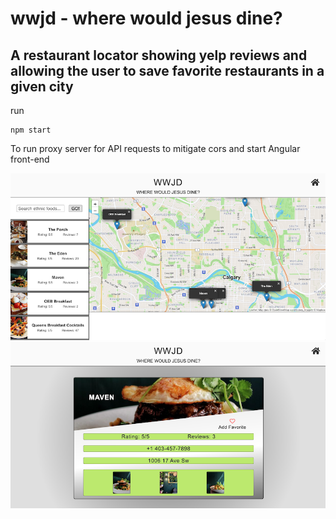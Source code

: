 # wwjd - where would jesus dine?

## A restaurant locator showing yelp reviews and allowing the user to save favorite restaurants in a given city

run
```
npm start
```
To run proxy server for API requests to mitigate cors and start Angular front-end


![Home Page](https://github.com/lowkeycode/wwjd/blob/master/wwjd.png)
![Restaurant Page](https://github.com/lowkeycode/wwjd/blob/master/wwjd2.png)